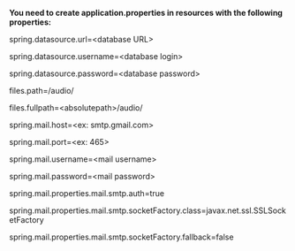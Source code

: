 **You need to create application.properties in resources with the following properties:**

spring.datasource.url=\<database URL\>

spring.datasource.username=\<database login\>

spring.datasource.password=\<database password\>

files.path=/audio/

files.fullpath=\<absolutepath\>/audio/

spring.mail.host=\<ex: smtp.gmail.com\>

spring.mail.port=\<ex: 465\>

spring.mail.username=\<mail username\>

spring.mail.password=\<mail password\>

spring.mail.properties.mail.smtp.auth=true

spring.mail.properties.mail.smtp.socketFactory.class=javax.net.ssl.SSLSocketFactory

spring.mail.properties.mail.smtp.socketFactory.fallback=false

